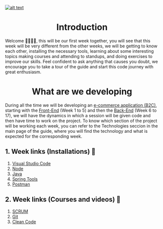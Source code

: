 <a href="https://www.core-code.io/">

![alt text](https://uploads-ssl.webflow.com/5eb2f56932c3562feab232e3/5f73550d00249e7e96c9f3de_Logo.png "corecodeio")

</a>

<h1 align="center">Introduction</h1>

<p>Welcome 🙋‍♂️🙋‍♀️, this will be our first week together, you will see that this week will be very different from the other weeks, we will be getting to know each other, installing the necessary tools, learning about some interesting topics making courses and attending to standups, and doing exercises to improve our skills. Feel confident to ask anything that causes you doubt, we encourage you to take a tour of the guide and start this code journey with great enthusiasm.
</p>

<h1 align="center">What are we developing</h1>

<p>During all the time we will be developing an <a href="https://www.shopify.com/encyclopedia/what-is-ecommerce#:~:text=Ecommerce%2C%20also%20known%20as%20electronic,data%20to%20execute%20these%20transactions." target="_blank" rel="noreferrer noopener">e-commerce application (B2C)</a>, starting with the <a href="https://www.techopedia.com/definition/29569/front-end-developer" target="_blank">Front-End</a> (Week 1 to 5) and then the <a href="https://www.techopedia.com/definition/29568/back-end-developer" target="_blank">Back-End</a> (Week 6 to 17), we will have the dynamics in which a session will be given code and then have time to work on the project. To know which section of the project will be working each week, you can refer to the Technologies seccion in the main page of the guide, where you will find the technology and what is expected for the corresponding week.</p>

## 1. Week links (Installations) 🔗
1. [Visual Studio Code](https://code.visualstudio.com/)
2. [Node](https://nodejs.org/en/)
3. [Java](https://www.oracle.com/java/technologies/javase/javase-jdk8-downloads.html)
4. [Spring Tools](https://spring.io/tools)
5. [Postman](https://www.postman.com/)

## 2. Week links (Courses and videos) 🔗
1. [SCRUM](https://big-agile.teachable.com/p/certificacion-de-scrum-fundamentals)
2. [Git](https://www.udacity.com/course/version-control-with-git--ud123)
3. [Clean Code](https://www.youtube.com/watch?v=7EmboKQH8lM&t=679s&ab_channel=UnityCoin)